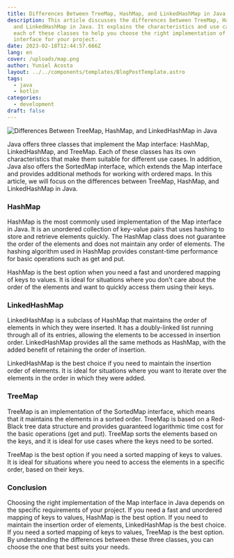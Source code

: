 ```yaml
---
title: Differences Between TreeMap, HashMap, and LinkedHashMap in Java
description: This article discusses the differences between TreeMap, HashMap,
  and LinkedHashMap in Java. It explains the characteristics and use cases of
  each of these classes to help you choose the right implementation of the Map
  interface for your project.
date: 2023-02-18T12:44:57.666Z
lang: en
cover: /uploads/map.png
author: Yuniel Acosta
layout: ../../components/templates/BlogPostTemplate.astro
tags:
  - java
  - kotlin
categories:
  - development
draft: false
---
```


![Differences Between TreeMap, HashMap, and LinkedHashMap in Java](/uploads/map-diagram.png 'Differences Between TreeMap, HashMap, and LinkedHashMap in Java')

Java offers three classes that implement the Map interface: HashMap, LinkedHashMap, and TreeMap. Each of these classes has its own characteristics that make them suitable for different use cases. In addition, Java also offers the SortedMap interface, which extends the Map interface and provides additional methods for working with ordered maps. In this article, we will focus on the differences between TreeMap, HashMap, and LinkedHashMap in Java.

### HashMap

HashMap is the most commonly used implementation of the Map interface in Java. It is an unordered collection of key-value pairs that uses hashing to store and retrieve elements quickly. The HashMap class does not guarantee the order of the elements and does not maintain any order of elements. The hashing algorithm used in HashMap provides constant-time performance for basic operations such as get and put.

HashMap is the best option when you need a fast and unordered mapping of keys to values. It is ideal for situations where you don't care about the order of the elements and want to quickly access them using their keys.

### LinkedHashMap

LinkedHashMap is a subclass of HashMap that maintains the order of elements in which they were inserted. It has a doubly-linked list running through all of its entries, allowing the elements to be accessed in insertion order. LinkedHashMap provides all the same methods as HashMap, with the added benefit of retaining the order of insertion.

LinkedHashMap is the best choice if you need to maintain the insertion order of elements. It is ideal for situations where you want to iterate over the elements in the order in which they were added.

### TreeMap

TreeMap is an implementation of the SortedMap interface, which means that it maintains the elements in a sorted order. TreeMap is based on a Red-Black tree data structure and provides guaranteed logarithmic time cost for the basic operations (get and put). TreeMap sorts the elements based on the keys, and it is ideal for use cases where the keys need to be sorted.

TreeMap is the best option if you need a sorted mapping of keys to values. It is ideal for situations where you need to access the elements in a specific order, based on their keys.

### Conclusion

Choosing the right implementation of the Map interface in Java depends on the specific requirements of your project. If you need a fast and unordered mapping of keys to values, HashMap is the best option. If you need to maintain the insertion order of elements, LinkedHashMap is the best choice. If you need a sorted mapping of keys to values, TreeMap is the best option. By understanding the differences between these three classes, you can choose the one that best suits your needs.
